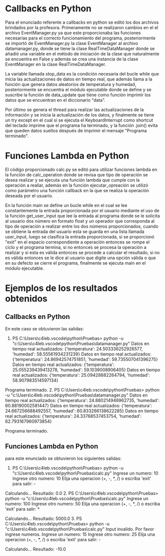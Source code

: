 # Callbacks en Python
Para el enunciado referente a callbacks en python se editó los dos archivos brindados por la profesora. Primeramente no se realizaron cambios en el el archivo EventManager.py ya que este proporcionaba las funciones necesarias para el correcto funcionamiento del programa, posteriormente se importó de EventManager.py la clase EventManager al archivo datamanager.py, donde se tiene la clase RealTimeDataManager donde se añadió una variable en el método de iniciación de la clase que naturalmente se encuentra en False y además se crea una instancia de la clase EventManager en la clase RealTimeDataManager.

La variable llamada stop_data es la condición necesaria del bucle while que inicia las actualizaciones de datos en tiempo real, que además llama a la función que genera datos aleatorios de temperatura y humedad, posteriormente se encuentra el módulo ejecutable donde se define y se suscribe la función de data_update que tiene como función imprimir los datos que se encuentran en el diccionario "data".

Por último se genera el thread para realizar las actualizaciones de la información y se inicia la actualización de los datos, y finalmente se tiene un try except en el cual si se ejecuta el KeyboardInterrupt como shortcut del teclado imprime que el programa ha terminado, y la función .join() evita que queden datos sueltos después de imprimir el mensaje "Programa terminado".

# Funciones Lambda en Python
El código proporcionado calc.py se editó para utilizar funciones lambda en la función de calc_operation donde se revisa que tipo de operación se desea realizar y se ejecuta una función lambda que cumple con la operación a realiar, además en la función ejecutar_opreación se utilizó como parámetro una función callback en la que se realiza la operación deseada por el usuario.

En la función main se define un bucle while en el cual se lee constantemente la entrada proporcionada por el usuario mediante el uso de la función get_user_input que lee la entrada al programa donde se le solicita al usuario dos número en formato float y un operador que corresponda al tipo de operación a realizar entre los dos números proporcionados, cuando se obtiene la entrada del usuario esta se guarda en una lista llamada user_input, luego se clasifica la entrada proporcionada, si se proporcionó "exit" en el espacio correspondiente a operación entonces se rompe el ciclo y el programa termina, si no entonces se procesa la operación a realizar y si esta es válida entonces se procede a calcular el resultado, si no es válida entonces se le dice al usuario que digite una opción válida o que en su defecto se cierre el programa, finalmente se ejecuta main en el módulo ejecutable.

# Ejemplos de los resultados obtenidos
## Callbacks en Python 
En este caso se obtuvieron las salidas: 
  1. PS C:\Users\c4leb\.vscode\python\Pruebas> python -u "c:\Users\c4leb\.vscode\python\Pruebas\datamanager.py"
   Datos en tiempo real actualizados: {'temperatura': 24.503336252926577, 'humedad': 58.55561934231239}
   Datos en tiempo real actualizados: {'temperatura': 24.86942574751851, 'humedad': 59.735507041396275}
   Datos en tiempo real actualizados: {'temperatura': 25.055239439413278, 'humedad': 59.1039008906405}
   Datos en tiempo real actualizados: {'temperatura': 25.09428882264794, 'humedad': 58.907983514597134}

   Programa terminado.
  2. PS C:\Users\c4leb\.vscode\python\Pruebas> python -u "c:\Users\c4leb\.vscode\python\Pruebas\datamanager.py"
   Datos en tiempo real actualizados: {'temperatura': 24.880214946962735, 'humedad': 60.88190002581447}
   Datos en tiempo real actualizados: {'temperatura': 24.667256688492557, 'humedad': 60.833266138622285}
   Datos en tiempo real actualizados: {'temperatura': 24.33768537453754, 'humedad': 62.793167960973854}

   Programa terminado.

## Funciones Lambda en Python
para este enunciado se obtuvieron los siguientes salidas:
  1. PS C:\Users\c4leb\.vscode\python\Pruebas> python -u "c:\Users\c4leb\.vscode\python\Pruebas\calc.py"
   Ingrese un numero: 10
   Ingrese otro numero: 10
   Elija una operacion (+, -, *, /) o escriba 'exit' para salir: -

   Calculando...
   Resultado: 0.0
  2. PS C:\Users\c4leb\.vscode\python\Pruebas> python -u "c:\Users\c4leb\.vscode\python\Pruebas\calc.py"
   Ingrese un numero: 100
   Ingrese otro numero: 50
   Elija una operacion (+, -, *, /) o escriba 'exit' para salir: *

   Calculando...
   Resultado: 5000.0
  3. PS C:\Users\c4leb\.vscode\python\Pruebas> python -u "c:\Users\c4leb\.vscode\python\Pruebas\calc.py"
   Input invalido. Por favor ingrese numeros.
   Ingrese un numero: 15
   Ingrese otro numero: 25
   Elija una operacion (+, -, *, /) o escriba 'exit' para salir: -

   Calculando...
   Resultado: -10.0

   
